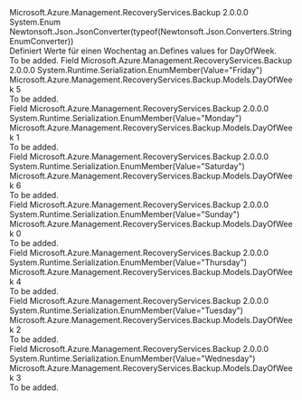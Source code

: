 <Type Name="DayOfWeek" FullName="Microsoft.Azure.Management.RecoveryServices.Backup.Models.DayOfWeek">
  <TypeSignature Language="C#" Value="public enum DayOfWeek" />
  <TypeSignature Language="ILAsm" Value=".class public auto ansi sealed DayOfWeek extends System.Enum" />
  <TypeSignature Language="DocId" Value="T:Microsoft.Azure.Management.RecoveryServices.Backup.Models.DayOfWeek" />
  <TypeSignature Language="VB.NET" Value="Public Enum DayOfWeek" />
  <TypeSignature Language="F#" Value="type DayOfWeek = " />
  <AssemblyInfo>
    <AssemblyName>Microsoft.Azure.Management.RecoveryServices.Backup</AssemblyName>
    <AssemblyVersion>2.0.0.0</AssemblyVersion>
  </AssemblyInfo>
  <Base>
    <BaseTypeName>System.Enum</BaseTypeName>
  </Base>
  <Attributes>
    <Attribute>
      <AttributeName>Newtonsoft.Json.JsonConverter(typeof(Newtonsoft.Json.Converters.StringEnumConverter))</AttributeName>
    </Attribute>
  </Attributes>
  <Docs>
    <summary>
            <span data-ttu-id="65ecf-101">Definiert Werte für einen Wochentag an.</span><span class="sxs-lookup"><span data-stu-id="65ecf-101">Defines values for DayOfWeek.</span></span>
            </summary>
    <remarks>To be added.</remarks>
  </Docs>
  <Members>
    <Member MemberName="Friday">
      <MemberSignature Language="C#" Value="Friday" />
      <MemberSignature Language="ILAsm" Value=".field public static literal valuetype Microsoft.Azure.Management.RecoveryServices.Backup.Models.DayOfWeek Friday = int32(5)" />
      <MemberSignature Language="DocId" Value="F:Microsoft.Azure.Management.RecoveryServices.Backup.Models.DayOfWeek.Friday" />
      <MemberSignature Language="VB.NET" Value="Friday" />
      <MemberSignature Language="F#" Value="Friday = 5" Usage="Microsoft.Azure.Management.RecoveryServices.Backup.Models.DayOfWeek.Friday" />
      <MemberType>Field</MemberType>
      <AssemblyInfo>
        <AssemblyName>Microsoft.Azure.Management.RecoveryServices.Backup</AssemblyName>
        <AssemblyVersion>2.0.0.0</AssemblyVersion>
      </AssemblyInfo>
      <Attributes>
        <Attribute>
          <AttributeName>System.Runtime.Serialization.EnumMember(Value="Friday")</AttributeName>
        </Attribute>
      </Attributes>
      <ReturnValue>
        <ReturnType>Microsoft.Azure.Management.RecoveryServices.Backup.Models.DayOfWeek</ReturnType>
      </ReturnValue>
      <MemberValue>5</MemberValue>
      <Docs>
        <summary>To be added.</summary>
      </Docs>
    </Member>
    <Member MemberName="Monday">
      <MemberSignature Language="C#" Value="Monday" />
      <MemberSignature Language="ILAsm" Value=".field public static literal valuetype Microsoft.Azure.Management.RecoveryServices.Backup.Models.DayOfWeek Monday = int32(1)" />
      <MemberSignature Language="DocId" Value="F:Microsoft.Azure.Management.RecoveryServices.Backup.Models.DayOfWeek.Monday" />
      <MemberSignature Language="VB.NET" Value="Monday" />
      <MemberSignature Language="F#" Value="Monday = 1" Usage="Microsoft.Azure.Management.RecoveryServices.Backup.Models.DayOfWeek.Monday" />
      <MemberType>Field</MemberType>
      <AssemblyInfo>
        <AssemblyName>Microsoft.Azure.Management.RecoveryServices.Backup</AssemblyName>
        <AssemblyVersion>2.0.0.0</AssemblyVersion>
      </AssemblyInfo>
      <Attributes>
        <Attribute>
          <AttributeName>System.Runtime.Serialization.EnumMember(Value="Monday")</AttributeName>
        </Attribute>
      </Attributes>
      <ReturnValue>
        <ReturnType>Microsoft.Azure.Management.RecoveryServices.Backup.Models.DayOfWeek</ReturnType>
      </ReturnValue>
      <MemberValue>1</MemberValue>
      <Docs>
        <summary>To be added.</summary>
      </Docs>
    </Member>
    <Member MemberName="Saturday">
      <MemberSignature Language="C#" Value="Saturday" />
      <MemberSignature Language="ILAsm" Value=".field public static literal valuetype Microsoft.Azure.Management.RecoveryServices.Backup.Models.DayOfWeek Saturday = int32(6)" />
      <MemberSignature Language="DocId" Value="F:Microsoft.Azure.Management.RecoveryServices.Backup.Models.DayOfWeek.Saturday" />
      <MemberSignature Language="VB.NET" Value="Saturday" />
      <MemberSignature Language="F#" Value="Saturday = 6" Usage="Microsoft.Azure.Management.RecoveryServices.Backup.Models.DayOfWeek.Saturday" />
      <MemberType>Field</MemberType>
      <AssemblyInfo>
        <AssemblyName>Microsoft.Azure.Management.RecoveryServices.Backup</AssemblyName>
        <AssemblyVersion>2.0.0.0</AssemblyVersion>
      </AssemblyInfo>
      <Attributes>
        <Attribute>
          <AttributeName>System.Runtime.Serialization.EnumMember(Value="Saturday")</AttributeName>
        </Attribute>
      </Attributes>
      <ReturnValue>
        <ReturnType>Microsoft.Azure.Management.RecoveryServices.Backup.Models.DayOfWeek</ReturnType>
      </ReturnValue>
      <MemberValue>6</MemberValue>
      <Docs>
        <summary>To be added.</summary>
      </Docs>
    </Member>
    <Member MemberName="Sunday">
      <MemberSignature Language="C#" Value="Sunday" />
      <MemberSignature Language="ILAsm" Value=".field public static literal valuetype Microsoft.Azure.Management.RecoveryServices.Backup.Models.DayOfWeek Sunday = int32(0)" />
      <MemberSignature Language="DocId" Value="F:Microsoft.Azure.Management.RecoveryServices.Backup.Models.DayOfWeek.Sunday" />
      <MemberSignature Language="VB.NET" Value="Sunday" />
      <MemberSignature Language="F#" Value="Sunday = 0" Usage="Microsoft.Azure.Management.RecoveryServices.Backup.Models.DayOfWeek.Sunday" />
      <MemberType>Field</MemberType>
      <AssemblyInfo>
        <AssemblyName>Microsoft.Azure.Management.RecoveryServices.Backup</AssemblyName>
        <AssemblyVersion>2.0.0.0</AssemblyVersion>
      </AssemblyInfo>
      <Attributes>
        <Attribute>
          <AttributeName>System.Runtime.Serialization.EnumMember(Value="Sunday")</AttributeName>
        </Attribute>
      </Attributes>
      <ReturnValue>
        <ReturnType>Microsoft.Azure.Management.RecoveryServices.Backup.Models.DayOfWeek</ReturnType>
      </ReturnValue>
      <MemberValue>0</MemberValue>
      <Docs>
        <summary>To be added.</summary>
      </Docs>
    </Member>
    <Member MemberName="Thursday">
      <MemberSignature Language="C#" Value="Thursday" />
      <MemberSignature Language="ILAsm" Value=".field public static literal valuetype Microsoft.Azure.Management.RecoveryServices.Backup.Models.DayOfWeek Thursday = int32(4)" />
      <MemberSignature Language="DocId" Value="F:Microsoft.Azure.Management.RecoveryServices.Backup.Models.DayOfWeek.Thursday" />
      <MemberSignature Language="VB.NET" Value="Thursday" />
      <MemberSignature Language="F#" Value="Thursday = 4" Usage="Microsoft.Azure.Management.RecoveryServices.Backup.Models.DayOfWeek.Thursday" />
      <MemberType>Field</MemberType>
      <AssemblyInfo>
        <AssemblyName>Microsoft.Azure.Management.RecoveryServices.Backup</AssemblyName>
        <AssemblyVersion>2.0.0.0</AssemblyVersion>
      </AssemblyInfo>
      <Attributes>
        <Attribute>
          <AttributeName>System.Runtime.Serialization.EnumMember(Value="Thursday")</AttributeName>
        </Attribute>
      </Attributes>
      <ReturnValue>
        <ReturnType>Microsoft.Azure.Management.RecoveryServices.Backup.Models.DayOfWeek</ReturnType>
      </ReturnValue>
      <MemberValue>4</MemberValue>
      <Docs>
        <summary>To be added.</summary>
      </Docs>
    </Member>
    <Member MemberName="Tuesday">
      <MemberSignature Language="C#" Value="Tuesday" />
      <MemberSignature Language="ILAsm" Value=".field public static literal valuetype Microsoft.Azure.Management.RecoveryServices.Backup.Models.DayOfWeek Tuesday = int32(2)" />
      <MemberSignature Language="DocId" Value="F:Microsoft.Azure.Management.RecoveryServices.Backup.Models.DayOfWeek.Tuesday" />
      <MemberSignature Language="VB.NET" Value="Tuesday" />
      <MemberSignature Language="F#" Value="Tuesday = 2" Usage="Microsoft.Azure.Management.RecoveryServices.Backup.Models.DayOfWeek.Tuesday" />
      <MemberType>Field</MemberType>
      <AssemblyInfo>
        <AssemblyName>Microsoft.Azure.Management.RecoveryServices.Backup</AssemblyName>
        <AssemblyVersion>2.0.0.0</AssemblyVersion>
      </AssemblyInfo>
      <Attributes>
        <Attribute>
          <AttributeName>System.Runtime.Serialization.EnumMember(Value="Tuesday")</AttributeName>
        </Attribute>
      </Attributes>
      <ReturnValue>
        <ReturnType>Microsoft.Azure.Management.RecoveryServices.Backup.Models.DayOfWeek</ReturnType>
      </ReturnValue>
      <MemberValue>2</MemberValue>
      <Docs>
        <summary>To be added.</summary>
      </Docs>
    </Member>
    <Member MemberName="Wednesday">
      <MemberSignature Language="C#" Value="Wednesday" />
      <MemberSignature Language="ILAsm" Value=".field public static literal valuetype Microsoft.Azure.Management.RecoveryServices.Backup.Models.DayOfWeek Wednesday = int32(3)" />
      <MemberSignature Language="DocId" Value="F:Microsoft.Azure.Management.RecoveryServices.Backup.Models.DayOfWeek.Wednesday" />
      <MemberSignature Language="VB.NET" Value="Wednesday" />
      <MemberSignature Language="F#" Value="Wednesday = 3" Usage="Microsoft.Azure.Management.RecoveryServices.Backup.Models.DayOfWeek.Wednesday" />
      <MemberType>Field</MemberType>
      <AssemblyInfo>
        <AssemblyName>Microsoft.Azure.Management.RecoveryServices.Backup</AssemblyName>
        <AssemblyVersion>2.0.0.0</AssemblyVersion>
      </AssemblyInfo>
      <Attributes>
        <Attribute>
          <AttributeName>System.Runtime.Serialization.EnumMember(Value="Wednesday")</AttributeName>
        </Attribute>
      </Attributes>
      <ReturnValue>
        <ReturnType>Microsoft.Azure.Management.RecoveryServices.Backup.Models.DayOfWeek</ReturnType>
      </ReturnValue>
      <MemberValue>3</MemberValue>
      <Docs>
        <summary>To be added.</summary>
      </Docs>
    </Member>
  </Members>
</Type>